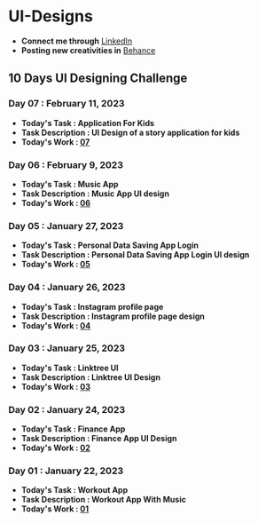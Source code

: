 # UI-Designs
- **Connect me through** [LinkedIn](https://www.linkedin.com/in/arjun-a-acharry-044a36252/)
- **Posting new creativities in** [Behance](https://www.behance.net/arjunaacharry)
## 10 Days UI Designing Challenge

### Day 07 : February 11, 2023
- **Today's Task : Application For Kids**
- **Task Description : UI Design of a story application for kids**
- **Today's Work : [07](https://user-images.githubusercontent.com/115148574/218262503-5d40aabd-d789-4662-a9aa-9019b0fb8f1e.jpg)**

### Day 06 : February 9, 2023
- **Today's Task :  Music App**
- **Task Description : Music App UI design**
- **Today's Work : [06](https://user-images.githubusercontent.com/115148574/217629833-24f41ba1-d3f4-4eb0-b087-430993271d15.jpg)**

### Day 05 : January 27, 2023
- **Today's Task :  Personal Data Saving App Login**
- **Task Description : Personal Data Saving App Login UI design**
- **Today's Work : [05](https://user-images.githubusercontent.com/115148574/215108629-ca95a153-f30f-4f19-928b-953d565ef999.jpg)**

### Day 04 : January 26, 2023
- **Today's Task : Instagram profile page**
- **Task Description : Instagram profile page design**
- **Today's Work : [04](https://user-images.githubusercontent.com/115148574/214670959-60603150-6933-4b03-8e27-49db3199c8d8.jpg)**

### Day 03 : January 25, 2023
- **Today's Task : Linktree UI**
- **Task Description : Linktree UI Design**
- **Today's Work : [03](https://user-images.githubusercontent.com/115148574/214631234-b9ccfdda-dd86-43b1-98ef-9a46a444fb40.jpg)**

### Day 02 : January 24, 2023
- **Today's Task : Finance App**
- **Task Description : Finance App UI Design**
- **Today's Work : [02](https://user-images.githubusercontent.com/115148574/214125489-02e8b81e-bac7-4e9e-8e7b-478ad1179ff6.jpg)**

### Day 01 : January 22, 2023
- **Today's Task : Workout App**
- **Task Description : Workout App With Music**
- **Today's Work : [01](https://user-images.githubusercontent.com/115148574/213914392-4a0e7cc0-2ded-4e37-964f-5494b84b9c4c.jpg)**

